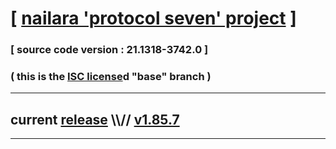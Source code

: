 
# [ [nailara 'protocol seven' project](http://nailara.network/) ]

### [ source code version : 21.1318-3742.0 ]

### ( this is the [ISC license](license)d "base" branch )
---
## current [release](https://github.com/taekiten/nailara/releases) \\\\// [v1.85.7](https://github.com/taekiten/nailara/releases/tag/v1.85.7)
---
